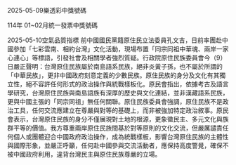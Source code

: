 
2025-05-09樂透彩中獎號碼

                                
114年 01~02月統一發票中獎號碼
                             
2025-05-10空氣品質指標
                              前中國國民黨籍原住民立法委員孔文吉，日前率團赴中國參加「七彩雲南、相約台灣」文化活動，現場布置「同宗同祖中華魂、兩岸一家心連心」等標語，引發社會及相關學者強烈質疑。行政院原住民族委員會今（9）日嚴正聲明：台灣原住民族屬於南島語系民族，絕非炎黃子孫，也不屬於所謂的「中華民族」，更非中國政府刻意定義的少數民族。原住民族的身分及文化有其獨立性，絕不容許任何形式的政治操作與統戰樣板化。原民會指出，依據考古及語言學研究，台灣原住民族與南島語族有深厚的歷史與文化連結，並非漢藏語系民族，更與中國主張的「同宗同祖」無任何關聯。原住民族委員會強調，原住民族不是政治工具，任何交流應建立在尊嚴與對等的基礎上，而非被強加特定政治敘事。原民會表示，台灣原住民族的身分不僅展現對土地的根源，更象徵民主、多元文化與族群平等的價值。我方尊重兩岸原住民族間基於對等原則的文化交流，但嚴厲譴責任何個人或團體迎合中國政府政治操作，成為統戰樣板，影響台灣原住民族的主體性與國際形象，並嚴正呼籲，任何赴中國參與交流活動者，應保持高度警覺，確保不被中國政府利用，違背台灣民主與原住民族尊嚴的立場。
